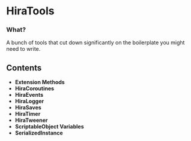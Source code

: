 # HiraTools

### What?

 A bunch of tools that cut down significantly on the boilerplate you might need to write.
 
 ## Contents
 
 - **Extension Methods**
 - **HiraCoroutines**
 - **HiraEvents**
 - **HiraLogger**
 - **HiraSaves**
 - **HiraTimer**
 - **HiraTweener**
 - **ScriptableObject Variables**
 - **SerializedInstance**